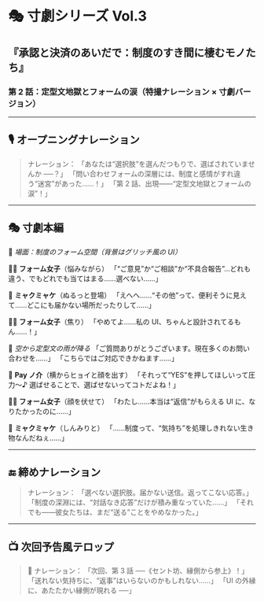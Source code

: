 # 🎭 寸劇シリーズ Vol.3

## 『承認と決済のあいだで：制度のすき間に棲むモノたち』

### 第 2 話：定型文地獄とフォームの涙（特撮ナレーション × 寸劇バージョン）

---

## 🎙 オープニングナレーション

> ナレーション：
> 「あなたは“選択肢”を選んだつもりで、選ばされていませんか ──？」
> 「問い合わせフォームの深層には、制度と感情がすれ違う“迷宮”があった……！」
> 「第 2 話、出現——“定型文地獄とフォームの涙”！」

---

## 🎭 寸劇本編

📍 _場面：制度のフォーム空間（背景はグリッチ風の UI）_

👩‍💻 **フォーム女子**（悩みながら）
「“ご意見”か“ご相談”か“不具合報告”…どれも違う、でもどれでも当てはまる……選べない……」

👾 **ミャクミャケ**（ぬるっと登場）
「えへへ……“その他”って、便利そうに見えて……どこにも届かない場所だったりして……」

👩‍💻 **フォーム女子**（焦り）
「やめてよ……私の UI、ちゃんと設計されてるもん……！」

📨 _空から定型文の雨が降る_
「ご質問ありがとうございます。現在多くのお問い合わせを……」
「こちらではご対応できかねます……」

💢 **Pay ノ介**（横からヒョイと顔を出す）
「それって“YES”を押してほしいって圧力〜♪ 選ばせることで、選ばせないってコトだよね！」

👩‍💻 **フォーム女子**（顔を伏せて）
「わたし……本当は“返信”がもらえる UI に、なりたかったのに……」

👾 **ミャクミャケ**（しんみりと）
「……制度って、“気持ち”を処理しきれない生き物なんだねぇ……」

---

## 🔚 締めナレーション

> ナレーション：
> 「選べない選択肢。届かない送信。返ってこない応答。」
> 「制度の深淵には、“対話なき応答”だけが積み重なっていた……」
> 「それでも——彼女たちは、まだ“送る”ことをやめなかった。」

---

## 📺 次回予告風テロップ

> 💬 ナレーション：
> 「次回、第 3 話 ──《セント坊、縁側から参上》！」
> 「送れない気持ちに、“返事”はいらないのかもしれない……」
> 「UI の外縁に、あたたかい縁側が現れる ──」
